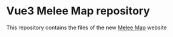 # Vue3 Melee Map repository 

This repository contains the files of the new [Melee Map](https://melee-map.com) website 

